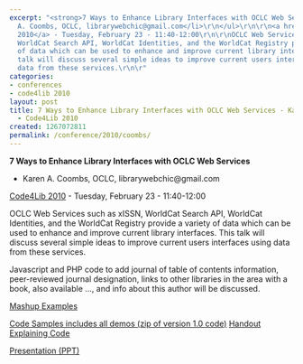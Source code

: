 ```yaml
---
excerpt: "<strong>7 Ways to Enhance Library Interfaces with OCLC Web Services</strong>\r\n\r\n<ul>\r\n<li>Karen
  A. Coombs, OCLC, librarywebchic@gmail.com</li>\r\n</ul>\r\n\r\n<a href=\"/conference/2010/schedule\">Code4Lib
  2010</a> - Tuesday, February 23 - 11:40-12:00\r\n\r\nOCLC Web Services such as xISSN,
  WorldCat Search API, WorldCat Identities, and the WorldCat Registry provide a variety
  of data which can be used to enhance and improve current library interfaces. This
  talk will discuss several simple ideas to improve current users interfaces using
  data from these services.\r\n\r"
categories:
- conferences
- code4lib 2010
layout: post
title: 7 Ways to Enhance Library Interfaces with OCLC Web Services - Karen Coombs
  - Code4Lib 2010
created: 1267072811
permalink: /conference/2010/coombs/
---
```

<strong>7 Ways to Enhance Library Interfaces with OCLC Web Services</strong>

<ul>
<li>Karen A. Coombs, OCLC, librarywebchic@gmail.com</li>
</ul>

<a href="/conference/2010/schedule">Code4Lib 2010</a> - Tuesday, February 23 - 11:40-12:00

OCLC Web Services such as xISSN, WorldCat Search API, WorldCat Identities, and the WorldCat Registry provide a variety of data which can be used to enhance and improve current library interfaces. This talk will discuss several simple ideas to improve current users interfaces using data from these services.

Javascript and PHP code to add journal of table of contents information, peer-reviewed journal designation, links to other libraries in the area with a book, also available ..., and info about this author will be discussed. 

<a href="http://www.librarywebchic.net/mashups/">Mashup Examples</a>

<a href="http://worldcat.org/devnet-real/images/e/e3/DevnetDemos.zip"> Code Samples includes all demos (zip of version 1.0 code)</a>
<a href="http://worldcat.org/devnet-real/images/9/9a/Code4lib_handout.pdf">Handout Explaining Code</a>

<a href="http://worldcat.org/devnet-real/images/7/7d/Karencoombsonoclcwebservicesforuisc4l10.ppt">Presentation (PPT)</a>
